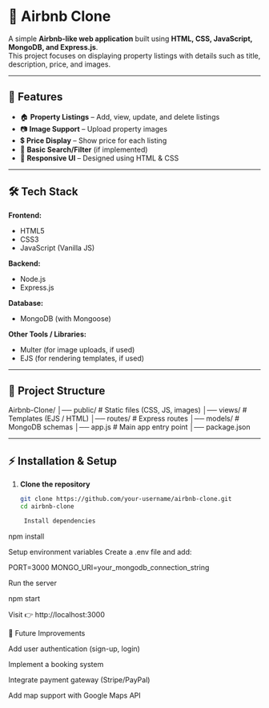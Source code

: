 # 🏡 Airbnb Clone  

A simple **Airbnb-like web application** built using **HTML, CSS, JavaScript, MongoDB, and Express.js**.  
This project focuses on displaying property listings with details such as title, description, price, and images.  

---

## 🚀 Features  

- 🏠 **Property Listings** – Add, view, update, and delete listings  
- 📷 **Image Support** – Upload property images  
- 💲 **Price Display** – Show price for each listing  
- 🔎 **Basic Search/Filter** (if implemented)  
- 📱 **Responsive UI** – Designed using HTML & CSS  

---

## 🛠️ Tech Stack  

**Frontend:**  
- HTML5  
- CSS3  
- JavaScript (Vanilla JS)  

**Backend:**  
- Node.js  
- Express.js  

**Database:**  
- MongoDB (with Mongoose)  

**Other Tools / Libraries:**  
- Multer (for image uploads, if used)  
- EJS (for rendering templates, if used)  

---

## 📂 Project Structure  

Airbnb-Clone/
│── public/ # Static files (CSS, JS, images)
│── views/ # Templates (EJS / HTML)
│── routes/ # Express routes
│── models/ # MongoDB schemas
│── app.js # Main app entry point
│── package.json


---

## ⚡ Installation & Setup  

1. **Clone the repository**  
   ```bash
   git clone https://github.com/your-username/airbnb-clone.git
   cd airbnb-clone

    Install dependencies

npm install

Setup environment variables
Create a .env file and add:

PORT=3000
MONGO_URI=your_mongodb_connection_string

Run the server

npm start

Visit 👉 http://localhost:3000

📝 Future Improvements

Add user authentication (sign-up, login)

Implement a booking system

Integrate payment gateway (Stripe/PayPal)

Add map support with Google Maps API
